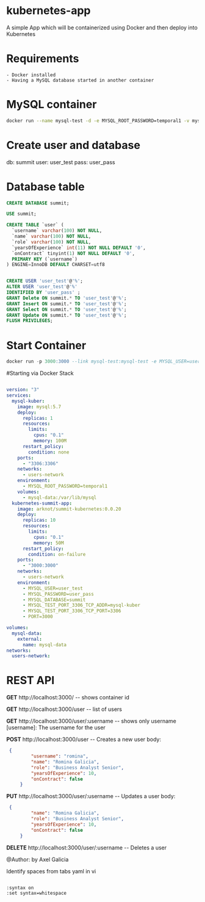 # kubernetes-app
A simple App which will be containerized using Docker and then deploy into Kubernetes


# Requirements

    - Docker installed
    - Having a MySQL database started in another container
    
# MySQL container

``` sh
docker run --name mysql-test -d -e MYSQL_ROOT_PASSWORD=temporal1 -v mysql-data:/var/lib/mysql mysql:5.7
```
# Create user and database

db: summit
user: user_test
pass: user_pass

# Database table

``` sql
CREATE DATABASE summit;

USE summit;

CREATE TABLE `user` (
  `username` varchar(100) NOT NULL,
  `name` varchar(100) NOT NULL,
  `role` varchar(100) NOT NULL,
  `yearsOfExperience` int(11) NOT NULL DEFAULT '0',
  `onContract` tinyint(1) NOT NULL DEFAULT '0',
  PRIMARY KEY (`username`)
) ENGINE=InnoDB DEFAULT CHARSET=utf8


CREATE USER 'user_test'@'%';
ALTER USER 'user_test'@'%'
IDENTIFIED BY 'user_pass' ;
GRANT Delete ON summit.* TO 'user_test'@'%';
GRANT Insert ON summit.* TO 'user_test'@'%';
GRANT Select ON summit.* TO 'user_test'@'%';
GRANT Update ON summit.* TO 'user_test'@'%';
FLUSH PRIVILEGES;

```


# Start Container

``` sql
docker run -p 3000:3000 --link mysql-test:mysql-test -e MYSQL_USER=user_test -e MYSQL_PASSWORD=user_pass -e MYSQL_DATABASE=summit arknot/summit-kubernetes:0.0.20
```

#Starting via Docker Stack

``` yml

version: "3"
services:
  mysql-kuber:
    image: mysql:5.7
    deploy:
      replicas: 1
      resources:
        limits:
          cpus: "0.1"
          memory: 100M
      restart_policy:
        condition: none
    ports:
      - "3306:3306"
    networks:
      - users-network
    environment:
      - MYSQL_ROOT_PASSWORD=temporal1
    volumes:
      - mysql-data:/var/lib/mysql
  kubernetes-summit-app:
    image: arknot/summit-kubernetes:0.0.20
    deploy:
      replicas: 10
      resources:
        limits:
          cpus: "0.1"
          memory: 50M
      restart_policy:
        condition: on-failure
    ports:
      - "3000:3000"
    networks:
      - users-network
    environment:
      - MYSQL_USER=user_test
      - MYSQL_PASSWORD=user_pass
      - MYSQL_DATABASE=summit
      - MYSQL_TEST_PORT_3306_TCP_ADDR=mysql-kuber
      - MYSQL_TEST_PORT_3306_TCP_PORT=3306
      - PORT=3000

volumes:
  mysql-data:
    external:
      name: mysql-data
networks:
  users-network:

  ```

# REST API

**GET** http://localhost:3000/  -- shows container id 

**GET** http://localhost:3000/user  -- list of users

**GET** http://localhost:3000/user/:username  -- shows only username
    [username]: The username for the user

**POST** http://localhost:3000/user  -- Creates a new user
 body:
   ``` json 
    {
            "username": "romina",
            "name": "Romina Galicia",
            "role": "Business Analyst Senior",
            "yearsOfExperience": 10,
            "onContract": false
        }
```

**PUT** http://localhost:3000/user/:username  -- Updates a user
 body:
   ``` json 
    {
            "name": "Romina Galicia",
            "role": "Business Analyst Senior",
            "yearsOfExperience": 10,
            "onContract": false
        }
```

**DELETE** http://localhost:3000/user/:username  -- Deletes a user

@Author:  by Axel Galicia

Identify spaces from tabs yaml in vi

```sh

:syntax on
:set syntax=whitespace

```
